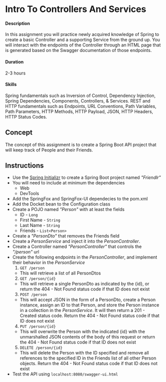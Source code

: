 # Intro To Controllers And Services

#### Description
In this assignment you will practice newly acquired knowledge of Spring to create a basic Controller and a supporting Service from the ground up. You will interact with the endpoints of the Controller through an HTML page that is generated based on the Swagger documentation of those endpoints.

#### Duration
2-3 hours

#### Skills
Spring fundamentals such as Inversion of Control, Dependency Injection, Spring Dependencies, Components, Controllers, & Services. REST and HTTP fundamentals such as Endpoints, URL Conventions, Path Variables, Path Parameters, HTTP Methods, HTTP Payload, JSON, HTTP Headers, HTTP Status Codes.

## Concept
The concept of this assignment is to create a Spring Boot API project that will keep track of People and their Friends.

## Instructions

* Use the [Spring Initializr](http://start.spring.io/) to create a Spring Boot project named *"Friendlr"*
* You will need to include at minimum the dependencies
    * Web
	* DevTools
* Add the SpringFox and SpringFox-UI dependecies to the pom.xml
* Add the Docket bean to the Configuration class
* Create a POJO named *"Person"* with at least the fields
    * ID - `Long`
	* First Name - `String`
	* Last Name - `String`
	* Friends - `List<Person>`
* Create a *"PersonDto"* that removes the Friends field
* Create a *PersonService* and inject it into the *PersonController*. 
* Create a Controller named *"PersonController"* that controls the *"/person"* url
* Create the following endpoints in the *PersonController*, and implement their behavior in the *PersonService*
  1. `GET /person`
    * This will retrieve a list of all PersonDtos
  2. `GET /person/{id}`
    * This will retrieve a single PersonDto as indicated by the {id}, or return the 404 - Not Found status code if that ID does not exist
  3. `POST /person`
    * This will accept JSON in the form of a PersonDto, create a Person instance, assign an ID to that Person, and store the Person instance in a collection in the *PersonService*. It will then return a 201 - Created status code. Return the 404 - Not Found status code if that ID does not exist
  4. `PUT /person/{id}`
    * This will overwrite the Person with the indicated {id} with the unmarshalled JSON contents of the body of this request or return the 404 - Not Found status code if that ID does not exist
  5. `DELETE /person/{id}`
    * This will delete the Person with the ID specified and remove all references to the specified ID in the Friends list of all other Person objects. Return the 404 - Not Found status code if that ID does not exist
* Test the API using `localhost:8080/swagger-ui.html`